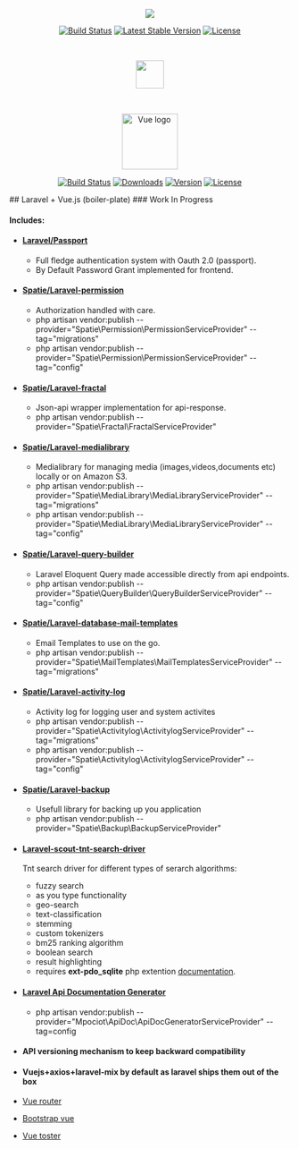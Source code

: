 <p align="center"><img src="https://laravel.com/assets/img/components/logo-laravel.svg"></p>

<p align="center">
<a href="https://travis-ci.org/laravel/framework"><img src="https://travis-ci.org/laravel/framework.svg" alt="Build Status"></a>
<a href="https://packagist.org/packages/laravel/framework"><img src="https://poser.pugx.org/laravel/framework/v/stable.svg" alt="Latest Stable Version"></a>
<a href="https://packagist.org/packages/laravel/framework"><img src="https://poser.pugx.org/laravel/framework/license.svg" alt="License"></a>
</p>

<br>
<p align="center"><img width="50"  src="https://discourse-cdn-sjc1.com/mcneel/uploads/default/original/3X/d/e/defd8711470e91ea412123b979b604fea76112ce.png"></p>
<br>

<p align="center"><a href="https://vuejs.org" target="_blank" rel="noopener noreferrer"><img width="100" src="https://vuejs.org/images/logo.png" alt="Vue logo"></a></p>

<p align="center">
  <a href="https://circleci.com/gh/vuejs/vue/tree/dev"><img src="https://img.shields.io/circleci/project/github/vuejs/vue/dev.svg" alt="Build Status"></a>
  <a href="https://npmcharts.com/compare/vue?minimal=true"><img src="https://img.shields.io/npm/dm/vue.svg" alt="Downloads"></a>
  <a href="https://www.npmjs.com/package/vue"><img src="https://img.shields.io/npm/v/vue.svg" alt="Version"></a>
  <a href="https://www.npmjs.com/package/vue"><img src="https://img.shields.io/npm/l/vue.svg" alt="License"></a>
</p>
## Laravel + Vue.js (boiler-plate) 
### Work In Progress

#### Includes:

-   #### [Laravel/Passport](https://laravel.com/docs/5.7/passport)
    -   Full fledge authentication system with Oauth 2.0 (passport).
    -   By Default Password Grant implemented for frontend.
-   #### [Spatie/Laravel-permission](https://github.com/spatie/laravel-permission)
    -   Authorization handled with care.
    -   php artisan vendor:publish --provider="Spatie\Permission\PermissionServiceProvider" --tag="migrations"
    -   php artisan vendor:publish --provider="Spatie\Permission\PermissionServiceProvider" --tag="config"
-   #### [Spatie/Laravel-fractal](https://github.com/spatie/laravel-fractal)
    -   Json-api wrapper implementation for api-response.
    -   php artisan vendor:publish --provider="Spatie\Fractal\FractalServiceProvider"
-   #### [Spatie/Laravel-medialibrary](https://docs.spatie.be/laravel-medialibrary/v7)
    -   Medialibrary for managing media (images,videos,documents etc) locally or on Amazon S3.
    -   php artisan vendor:publish --provider="Spatie\MediaLibrary\MediaLibraryServiceProvider" --tag="migrations"
    -   php artisan vendor:publish --provider="Spatie\MediaLibrary\MediaLibraryServiceProvider" --tag="config"
-   #### [Spatie/Laravel-query-builder](https://github.com/spatie/laravel-query-builder)
    -   Laravel Eloquent Query made accessible directly from api endpoints.
    -   php artisan vendor:publish --provider="Spatie\QueryBuilder\QueryBuilderServiceProvider" --tag="config"
-   #### [Spatie/Laravel-database-mail-templates](https://github.com/spatie/laravel-database-mail-templates)
    -   Email Templates to use on the go.
    -   php artisan vendor:publish --provider="Spatie\MailTemplates\MailTemplatesServiceProvider" --tag="migrations"
-   #### [Spatie/Laravel-activity-log](https://github.com/spatie/laravel-activitylog)
    -   Activity log for logging user and system activites
    -   php artisan vendor:publish --provider="Spatie\Activitylog\ActivitylogServiceProvider" --tag="migrations"
    -   php artisan vendor:publish --provider="Spatie\Activitylog\ActivitylogServiceProvider" --tag="config"
-   #### [Spatie/Laravel-backup](https://docs.spatie.be/laravel-backup/v5/introduction)
    -   Usefull library for backing up you application
    -   php artisan vendor:publish --provider="Spatie\Backup\BackupServiceProvider"
-   #### [Laravel-scout-tnt-search-driver](https://github.com/teamtnt/laravel-scout-tntsearch-driver)

    Tnt search driver for different types of serarch algorithms:

    -   fuzzy search
    -   as you type functionality
    -   geo-search
    -   text-classification
    -   stemming
    -   custom tokenizers
    -   bm25 ranking algorithm
    -   boolean search
    -   result highlighting
    -   requires **ext-pdo_sqlite** php extention
        [documentation](https://github.com/teamtnt/laravel-scout-tntsearch-driver#installation).

-   #### [Laravel Api Documentation Generator](https://github.com/mpociot/laravel-apidoc-generator)
    -   php artisan vendor:publish --provider="Mpociot\ApiDoc\ApiDocGeneratorServiceProvider" --tag=config
-   #### API versioning mechanism to keep backward compatibility
-   #### Vuejs+axios+laravel-mix by default as laravel ships them out of the box
-   [Vue router](https://router.vuejs.org/)
-   [Bootstrap vue](https://bootstrap-vue.js.org/)
-   [Vue toster](https://github.com/vue-comps/vue-toaster)
